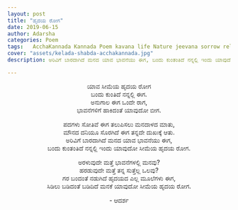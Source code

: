 ```yaml
---
layout: post
title: "ಹೃದಯ ರೋಗ"
date: 2019-06-15
author: Adarsha
categories: Poem
tags:	AcchaKannada Kannada Poem kavana life Nature jeevana sorrow relationship preethi love failure sadness
cover: "assets/kelada-shabda-acchakannada.jpg"
description: ಅರಿವಿಗೆ ಬಾರದಾಗಿದೆ ಮನದ ಯಾವ ಭಾವನೆಯು ಈಗ, ಬಂದು ಕುಂತಂತಿದೆ ನನ್ನಲ್ಲಿ ಇಂದು ಯಾವುದೋ ಸಾಮೆಯ ಹೃದಯ ರೋಗ.

---
```


<p align ="center">ಯಾವ ಸೀಮೆಯ ಹೃದಯ ರೋಗ<br>
ಬಂದು ಕುಂತಿದೆ ನನ್ನಲ್ಲಿ ಈಗ.<br>
ಅನುಗಾಲ ಈಗ ಒಂದೇ ರಾಗ,<br>
ಭಾವನೆಗಳಿಗೆ ಹಾಕಿದಂತೆ ಯಾವುದೋ ಬೀಗ.</p><!--more-->

<p align ="center">ಪದಗಳು ಸೋತಿವೆ ಈಗ ತಲುಪಿಸಲು ಮನದಾಳದ ಮಾತು,<br>
ಮೌನದ ದನಿಯೂ ಸೊರಗಿದೆ ಈಗ ತನ್ನದೇ ದುಖಃಕ್ಕೆ ಆತು.<br>
ಅರಿವಿಗೆ ಬಾರದಾಗಿದೆ ಮನದ ಯಾವ ಭಾವನೆಯು ಈಗ,<br>
ಬಂದು ಕುಂತಂತಿದೆ ನನ್ನಲ್ಲಿ ಇಂದು ಯಾವುದೋ ಸೀಮೆಯ ಹೃದಯ ರೋಗ.</p>

<p align ="center">ಅರಳುವುದೇ ಮತ್ತೆ ಭಾವನೆಗಳಲ್ಲಿ ಮನವು?<br>
ಹರಡುವುದೇ ಮತ್ತೆ ತನ್ನ ಸುತ್ತೆಲ್ಲ ಒಲವು?<br>
ಗರ ಬಂದಂತೆ ನಡುಗಿದೆ ಹೃದಯದ ಎಲ್ಲ ಮೂಲೆಗಳು ಈಗ,<br>
ಸಿಡಿಲು ಬಡಿದಂತೆ ಬಡಿದಿದೆ ಮನಕೆ ಯಾವುದೋ ಸೀಮೆಯ ಹೃದಯ ರೋಗ.</p>

<p align ="center">- ಆದರ್ಶ</p>
